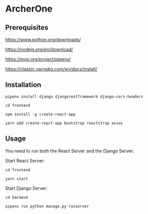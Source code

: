 # ArcherOne

## Prerequisites

https://www.python.org/downloads/

https://nodejs.org/en/download/

https://pypi.org/project/pipenv/

https://classic.yarnpkg.com/en/docs/install/

## Installation

`pipenv install django djangorestframework django-cors-headers`

`cd frontend`

`npm install -g create-react-app`

`yarn add create-react-app bootstrap reactstrap axios`

## Usage

You need to run both the React Server and the Django Server.

Start React Server:

`cd frontend`

`yarn start`

Start Django Server:

`cd backend`

`pipenv run python manage.py runserver`
